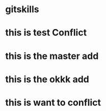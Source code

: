 # gitskills
# this is test Conflict
# this is the master add
# this is the okkk add
# this is want to conflict